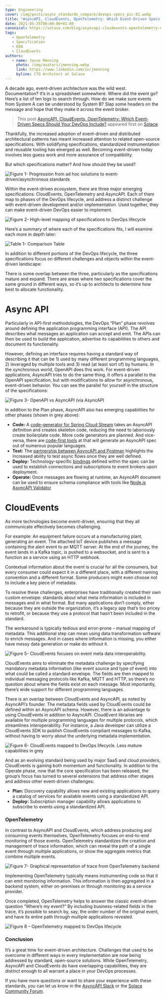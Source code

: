 ```yaml
---
type: Engineering
cover: /img/posts/async_standards_compare/devops-specs_pic-01.webp
title: "AsyncAPI, CloudEvents, OpenTelemetry: Which Event-Driven Specs Should Your DevOps Include?"
date: 2021-05-25T06:00:00+01:00
canonical: https://solace.com/blog/asyncapi-cloudevents-opentelemetry-event-driven-specs-devops/
tags:
   - OpenTelemetry
   - Specification
   - EDA
   - CloudEvents
authors:
   - name: Jesse Menning
     photo: /img/avatars/jmenning.webp
     link: https://www.linkedin.com/in/jmenning
     byline: CTO Architect at Solace
---
```


A decade ago, event-driven architecture was the wild west. Documentation? It’s in a spreadsheet somewhere. Where did the event go? Here’s a list of ten logs to search through. How do we make sure events from System A can be understood by System B? Slap some headers on the message and hope that they make it across the event broker.

> This post [AsyncAPI, CloudEvents, OpenTelemetry: Which Event-Driven Specs Should Your DevOps Include?](https://solace.com/blog/asyncapi-cloudevents-opentelemetry-event-driven-specs-devops/) appeared first on [Solace](https://solace.com).

Thankfully, the increased adoption of event-driven and distributed architectural patterns has meant increased attention to related open-source specifications. With solidifying specifications, standardized instrumentation and reusable tooling has emerged as well. Becoming event-driven today involves less guess work and more assurance of compatibility.

But which specifications matter? And how should they be used?

![Figure 1- Progression from ad hoc solutions to event-driven/asynchronous standards](/img/posts/async_standards_compare/devops-specs_pic-01.webp)

Within the event-driven ecosystem, there are three major emerging specifications: CloudEvents, OpenTelemetry and AsyncAPI. Each of them map to phases of the DevOps lifecycle, and address a distinct challenge with event-driven development and/or implementation. Used together, they can make event-driven DevOps easier to implement.

![Figure 2- High-level mapping of specifications to DevOps lifecycle](/img/posts/async_standards_compare/devops-specs_pic-02.webp)

Here’s a summary of where each of the specifications fits, I will examine each more in depth later:

![Table 1- Comparison Table](/img/posts/async_standards_compare/comparison_table.webp)

In addition to different portions of the DevOps lifecycle, the three specifications focus on different challenges and objects within the event-driven landscape:

There is some overlap between the three, particularly as the specifications mature and expand. There are areas where two specifications cover the same ground in different ways, so it’s up to architects to determine how best to allocate functionality.

# Async API

Particularly in API-first methodologies, the DevOps “Plan” phase revolves around defining the application programming interface (API). The API describes what messages an application can accept and emit. The APIs can then be used to build the application, advertise its capabilities to others and document its functionality.

However, defining an interface requires having a standard way of describing it that can be 1) used by many different programming languages, 2) leveraged by multiple tools and 3) read (at least sort of) by humans. In the synchronous world, OpenAPI does this work. For event-driven applications, AsyncAPI tries to do the same thing. It offers a parallel to the OpenAPI specification, but with modifications to allow for asynchronous, event-driven behavior. You can see the parallel for yourself in the structure of the specifications:

![Figure 3- OpenAPI vs AsyncAPI (via AsyncAPI](/img/posts/async_standards_compare/devops-specs_pic-03.webp)

In addition to the Plan phase, AsyncAPI also has emerging capabilities for other phases (shown in grey above):

* **Code:** A [code-generator for Spring Cloud Stream](https://github.com/asyncapi/java-spring-cloud-stream-template) takes an AsyncAPI definition and creates skeleton code, reducing the need to laboriously create boilerplate code. More code generators are planned. And vice-versa, there are [code-first tools](https://www.asyncapi.com/docs/community/tooling#code-first-tools) at that will generate an AsyncAPI spec out of numerous popular languages.
* **Test:** The [partnership between AsyncAPI and Postman](https://www.asyncapi.com/blog/asyncapi-partners-with-postman) highlights the increased ability to test async flows once they are well defined.
* **Deploy:** Technology-specific [bindings](https://github.com/asyncapi/bindings/) defined within the spec can be used to establish connections and subscriptions to event brokers upon deployment.
* **Operate:** Once messages are flowing at runtime, an AsyncAPI document can be used to ensure schema compliance with tools like [Node.js AsyncAPI Validator](https://github.com/WaleedAshraf/asyncapi-validator)

# CloudEvents

As more technologies become event-driven, ensuring that they all communicate effectively becomes challenging.

For example: An equipment failure occurs at a manufacturing plant, generating an event. The attached IoT device publishes a message containing the alert event to an MQTT server. At the end of the journey, the event lands in a Kafka topic, is pushed to a websocket, and is sent to a function as a service using an HTTP webhook.

Contextual information about the event is crucial for all the consumers, but every consumer could expect it in a different place, with a different naming convention and a different format. Some producers might even choose not to include a key piece of metadata.

To resolve these challenges, enterprises have traditionally created their own custom envelope: standards about what meta information is included in messages and in what format. But many applications don’t comply, either because they are outside the organization, it’s a legacy app that’s too pricey to retrofit, or because they use a protocol that hasn’t been included in the standard.

The workaround is typically tedious and error-prone – manual mapping of metadata. This additional step can mean using data transformation software to enrich messages.  And in cases where information is missing, you either have messy data generation or make do without it.

![Figure 5- CloudEvents focuses on event meta data interoperability.](/img/posts/async_standards_compare/devops-specs_pic-05.webp)

CloudEvents aims to eliminate the metadata challenge by specifying mandatory metadata information (like event source and type of event) into what could be called a standard envelope. The fields are then mapped to individual messaging protocols like Kafka, MQTT and HTTP, so there’s no question about where the fields exist on each message. Most importantly, there’s wide support for different programming languages.

There is an overlap between CloudEvents and AsyncAPI, as noted by AsyncAPI’s founder. The metadata fields used by CloudEvents could be defined within an AsyncAPI schema. However, there is an advantage to using CloudEvents in addition to AsyncAPI. CloudEvent libraries are available for multiple programming languages for multiple protocols, which streamlines interoperability. For instance, a Java developer can utilize a CloudEvents SDK to publish CloudEvents compliant messages to Kafka, without having to worry about the underlying metadata implementation.

![Figure 6- CloudEvents mapped to DevOps lifecycle. Less mature capabilities in grey](/img/posts/async_standards_compare/devops-specs_pic-06.webp)

And as an evolving standard being used by major SaaS and cloud providers, CloudEvents is gaining both momentum and functionality. In addition to the Operate phase, now that the core specification has been released, the group’s focus has turned to several extensions that address other stages and address other event-driven challenges:

* **Plan:** Discovery capability allows new and existing applications to query a catalog of services for available events using a standardized API.
* **Deploy:** Subscription manager capability allows applications to subscribe to events using a standardized API.

### OpenTelemetry

In contrast to AsyncAPI and CloudEvents, which address producing and consuming events themselves, OpenTelemetry focuses on end-to-end monitoring of those events. OpenTelemetry standardizes the creation and management of trace information, which can reveal the path of a single event through multiple applications, or show the aggregate metrics that combine multiple events.

![Figure 7- Graphical representation of trace from OpenTelemetry backend](/img/posts/async_standards_compare/devops-specs_pic-07.webp)

Implementing OpenTelemetry typically means instrumenting code so that it can emit monitoring information. This information is then aggregated in a backend system, either on-premises or through monitoring as a service provider.

Once completed, OpenTelemetry helps to answer the classic event-driven question “Where’s my event?” By including business-related fields in the trace, it’s possible to search by, say, the order number of the original event, and have its entire path through multiple applications revealed.

![Figure 8 – OpenTelemetry mapped to DevOps lifecycle](/img/posts/async_standards_compare/devops-specs_pic-08.webp)

### Conclusion

It’s a great time for event-driven architecture. Challenges that used to be overcome in different ways in every implementation are now being addressed by standard, open-source solutions. While OpenTelemetry, AsyncAPI and CloudEvents do have overlapping capabilities, they are distinct enough to all warrant a place in your DevOps processes.

If you have more questions or want to share your experience with these standards, you can let us know in the [AsyncAPI Slack](https://asyncapi.slack.com/) or the [Solace Community Forum](http://solace.community/). 
